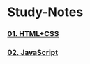 # Study-Notes
### [01. HTML+CSS](https://github.com/da-xiansheng/Study-Notes/tree/main/HTML%2BCSS)
### [02. JavaScript](https://github.com/da-xiansheng/Study-Notes/tree/main/JavaScript)
